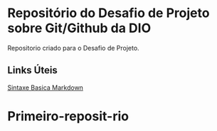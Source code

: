 #  Repositório do Desafio de Projeto sobre Git/Github da DIO
Repositorio criado para o Desafio de Projeto.

## Links Úteis
[Sintaxe Basica  Markdown](https://www.markdownguide.org/basic-syntax/)
# Primeiro-reposit-rio
